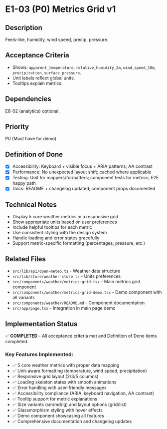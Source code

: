 # E1-03 (P0) Metrics Grid v1

## Description
Feels‑like, humidity, wind speed, precip, pressure.

## Acceptance Criteria

* Shows: `apparent_temperature`, `relative_humidity_2m`, `wind_speed_10m`, `precipitation`, `surface_pressure`.
* Unit labels reflect global units.
* Tooltips explain metrics.

## Dependencies
E6-02 (analytics) optional.

## Priority
P0 (Must have for demo)

## Definition of Done
- [x] Accessibility: Keyboard + visible focus + ARIA patterns; AA contrast
- [x] Performance: No unexpected layout shift; cached where applicable
- [x] Testing: Unit for mappers/formatters; component tests for metrics; E2E happy path
- [x] Docs: README + changelog updated; component props documented

## Technical Notes
- Display 5 core weather metrics in a responsive grid
- Show appropriate units based on user preferences
- Include helpful tooltips for each metric
- Use consistent styling with the design system
- Handle loading and error states gracefully
- Support metric-specific formatting (percentages, pressure, etc.)

## Related Files
- `src/lib/api/open-meteo.ts` - Weather data structure
- `src/lib/store/weather-store.ts` - Units preferences
- `src/components/weather/metrics-grid.tsx` - Main metrics grid component
- `src/components/weather/metrics-grid-demo.tsx` - Demo component with all variants
- `src/components/weather/README.md` - Component documentation
- `src/app/page.tsx` - Integration in main page demo

## Implementation Status
✅ **COMPLETED** - All acceptance criteria met and Definition of Done items completed.

### Key Features Implemented:
- ✅ 5 core weather metrics with proper data mapping
- ✅ Unit-aware formatting (temperature, wind speed, precipitation)
- ✅ Responsive grid layout (2/3/5 columns)
- ✅ Loading skeleton states with smooth animations
- ✅ Error handling with user-friendly messages
- ✅ Accessibility compliance (ARIA, keyboard navigation, AA contrast)
- ✅ Tooltip support for metric explanations
- ✅ Size variants (sm/md/lg) and layout options (grid/list)
- ✅ Glassmorphism styling with hover effects
- ✅ Demo component showcasing all features
- ✅ Comprehensive documentation and changelog updates
